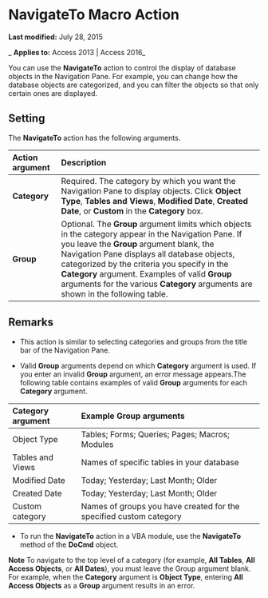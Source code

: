 
# NavigateTo Macro Action

 **Last modified:** July 28, 2015

 _ **Applies to:** Access 2013 | Access 2016_

You can use the  **NavigateTo** action to control the display of database objects in the Navigation Pane. For example, you can change how the database objects are categorized, and you can filter the objects so that only certain ones are displayed.


## Setting

The  **NavigateTo** action has the following arguments.



|**Action argument**|**Description**|
|:-----|:-----|
|**Category**|Required. The category by which you want the Navigation Pane to display objects. Click  **Object Type**,  **Tables and Views**,  **Modified Date**,  **Created Date**, or  **Custom** in the **Category** box.|
|**Group**|Optional. The  **Group** argument limits which objects in the category appear in the Navigation Pane. If you leave the **Group** argument blank, the Navigation Pane displays all database objects, categorized by the criteria you specify in the **Category** argument. Examples of valid **Group** arguments for the various **Category** arguments are shown in the following table.|

## Remarks


- This action is similar to selecting categories and groups from the title bar of the Navigation Pane.
    
- Valid  **Group** arguments depend on which **Category** argument is used. If you enter an invalid **Group** argument, an error message appears.The following table contains examples of valid **Group** arguments for each **Category** argument.
    

|**Category argument**|**Example Group arguments**|
|:-----|:-----|
|Object Type|Tables; Forms; Queries; Pages; Macros; Modules|
|Tables and Views|Names of specific tables in your database|
|Modified Date|Today; Yesterday; Last Month; Older|
|Created Date|Today; Yesterday; Last Month; Older|
|Custom category|Names of groups you have created for the specified custom category|
- To run the  **NavigateTo** action in a VBA module, use the **NavigateTo** method of the **DoCmd** object.
    

 **Note**  To navigate to the top level of a category (for example,  **All Tables**,  **All Access Objects**, or  **All Dates**), you must leave the Group argument blank. For example, when the  **Category** argument is **Object Type**, entering **All Access Objects** as a **Group** argument results in an error.

